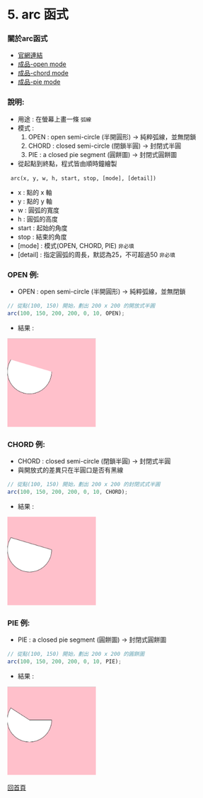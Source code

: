# 5. arc 函式 

### 關於arc函式
- [官網連結](https://p5js.org/reference/#/p5/arc)
-  [成品-open mode](https://lonelyyeezhichicken.github.io/p5Js-Demo/Method-arc/ArcDemo-Open.html)
-  [成品-chord mode](https://lonelyyeezhichicken.github.io/p5Js-Demo/Method-arc/ArcDemo-Chord.html)
-  [成品-pie mode](https://lonelyyeezhichicken.github.io/p5Js-Demo/Method-arc/ArcDemo-Pie.html)

### 說明:
- 用途 : 在螢幕上畫一條 `弧線`
- 模式 : 
    1. OPEN : open semi-circle (半開圓形) -> 純粹弧線，並無閉鎖 
    2. CHORD : closed semi-circle (閉鎖半圓) -> 封閉式半圓
    3. PIE : a closed pie segment (圓餅圖) -> 封閉式圓餅圖
- 從起點到終點，程式皆由順時鐘繪製

` arc(x, y, w, h, start, stop, [mode], [detail])`

- x : 點的 x 軸
- y : 點的 y 軸
- w : 圓弧的寬度
- h : 圓弧的高度
- start : 起始的角度
- stop : 結束的角度
- [mode] : 模式(OPEN, CHORD, PIE) `非必填`
- [detail] : 指定圓弧的周長，默認為25，不可超過50 `非必填`

### OPEN 例:
- OPEN : open semi-circle (半開圓形) -> 純粹弧線，並無閉鎖 
```javaScript
// 從點(100, 150) 開始，劃出 200 x 200 的開放式半圓
arc(100, 150, 200, 200, 0, 10, OPEN);
```
- 結果 : 
<img src="https://github.com/LINDuke-Lin/p5Js-Demo/blob/main/Method-arc/img/open.png" width="200px" height="200px">

### CHORD 例:
- CHORD : closed semi-circle (閉鎖半圓) -> 封閉式半圓
- 與開放式的差異只在半圓口是否有黑線
```javaScript
// 從點(100, 150) 開始，劃出 200 x 200 的封閉式式半圓
arc(100, 150, 200, 200, 0, 10, CHORD);
```
- 結果 : 
<img src="https://github.com/LINDuke-Lin/p5Js-Demo/blob/main/Method-arc/img/chord.png" width="200px" height="200px">

### PIE 例:
- PIE : a closed pie segment (圓餅圖) -> 封閉式圓餅圖
```javaScript
// 從點(100, 150) 開始，劃出 200 x 200 的圓餅圖
arc(100, 150, 200, 200, 0, 10, PIE);
```
- 結果 : 
<img src="https://github.com/LINDuke-Lin/p5Js-Demo/blob/main/Method-arc/img/pie.png" width="200px" height="200px">


[回首頁](https://github.com/lonelyyeezhichicken/p5Js-Demo)
